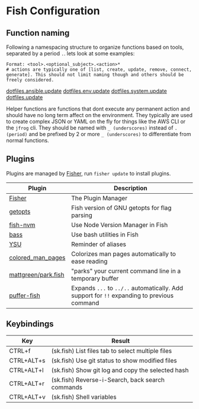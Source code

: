 # Fish Configuration

## Function naming

Following a namespacing structure to organize functions based on tools, separated by a period `.`. lets look at some examples:

```plaintext
Format: <tool>.<optional_subject>.<action>*
# actions are typically one of [list, create, update, remove, connect, generate]. This should not limit naming though and others should be freely considered.
```

[dotfiles.ansible.update](./functions/dotfiles.ansible.update.fish)
[dotfiles.env.update](./functions/dotfiles.env.update.fish)
[dotfiles.system.update](./functions/dotfiles.system.update.fish)
[dotfiles.update](./functions/dotfiles.update.fish)

Helper functions are functions that dont execute any permanent action and should have no long term affect on the environment.
They typically are used to create complex JSON or YAML on the fly for things like the AWS CLI or the `jfrog` cli.
They should be named with `_ (underscores)` instead of `. (period)` and be prefixed by 2 or more `_ (underscores)` to differentiate from normal functions.

## Plugins

Plugins are managed by [Fisher][fish-plugin-fisher], run `fisher update` to install plugins.

| Plugin                                             | Description                                                                                |
| -------------------------------------------------- | ------------------------------------------------------------------------------------------ |
| [Fisher][fish-plugin-fisher]                       | The Plugin Manager                                                                         |
| [getopts][fish-plugin-getopts]                     | Fish version of GNU getopts for flag parsing                                               |
| [fish-nvm][fish-plugin-fish-nvm]                   | Use Node Version Manager in Fish                                                           |
| [bass][fish-plugin-bass]                           | Use bash utilities in Fish                                                                 |
| [YSU][fish-plugin-ysu]                             | Reminder of aliases                                                                        |
| [colored_man_pages][fish-plugin-colored_man_pages] | Colorizes man pages automatically to ease reading                                          |
| [mattgreen/park.fish][fish-plugin-park]            | "parks" your current command line in a temporary buffer                                    |
| [puffer-fish][fish-plugin-puffer-fish]             | Expands `...` to `../..` automatically. Add support for `!!` expanding to previous command |

## Keybindings

| Key        | Result                                            |
| ---------- | ------------------------------------------------- |
| CTRL+f     | (sk.fish) List files tab to select multiple files |
| CTRL+ALT+s | (sk.fish) Use git status to show modified files   |
| CTRL+ALT+l | (sk.fish) Show git log and copy the selected hash |
| CTRL+ALT+r | (sk.fish) Reverse-i-Search, back search commands  |
| CTRL+ALT+v | (sk.fish) Shell variables                         |

[fish-plugin-fisher]: https://github.com/orgebucaran/fisher
[fish-plugin-sk.fish]: https://github.com/reynn/sk.fish
[fish-plugin-fish-nvm]: https://github.com/FabioAntunes/fish-nvm
[fish-plugin-getopts]: https://github.com/jorgebucaran/getopts.fish
[fish-plugin-bass]: https://github.com/edc/bass
[fish-plugin-ysu]: https://github.com/paysonwallach/fish-you-should-use
[fish-plugin-colored_man_pages]: https://github.com/PatrickF1/colored_man_pages.fish
[fish-plugin-park]: https://github.com/mattgreen/park.fish
[fish-plugin-puffer-fish]: https://github.com/nickeb96/puffer-fish
